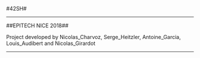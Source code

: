 #42SH#
***
##EPITECH NICE 2018##

Project developed by Nicolas_Charvoz, Serge_Heitzler, Antoine_Garcia, Louis_Audibert and Nicolas_Girardot

***